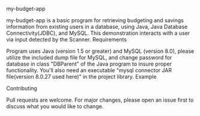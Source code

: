 my-budget-app

my-budget-app is a basic program for retrieving budgeting and savings information from existing users in a database, using Java, Java Database Connectivity(JDBC), and MySQL.  This demonstration interacts with a user via input detected by the Scanner.
Requirements

Program uses Java (version 1.5 or greater) and MySQL (version 8.0), please utilize the included dump file for MySQL, and change password for database in class "DBParent" of the Java program to insure proper functionality. You'll also need an executable "mysql connector JAR file(version 8.0.27 used here)" in the project library.
Example







Contributing

Pull requests are welcome. For major changes, please open an issue first to discuss what you would like to change.
